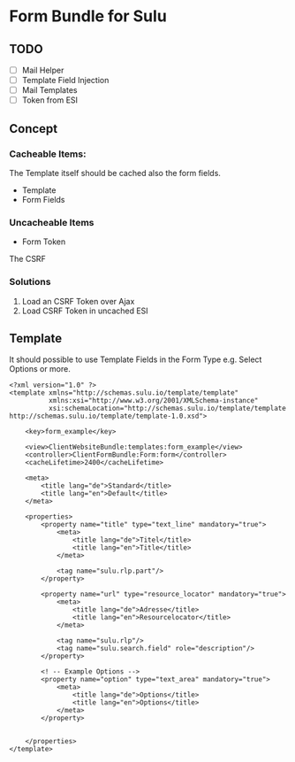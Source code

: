 # Form Bundle for Sulu

## TODO

 - [ ] Mail Helper
 - [ ] Template Field Injection
 - [ ] Mail Templates
 - [ ] Token from ESI

## Concept

### Cacheable Items:

The Template itself should be cached also the form fields.

 - Template
 - Form Fields

### Uncacheable Items

 - Form Token

The CSRF

### Solutions

1. Load an CSRF Token over Ajax
2. Load CSRF Token in uncached ESI 

## Template

It should possible to use Template Fields in the Form Type e.g. Select Options or more.

```
<?xml version="1.0" ?>
<template xmlns="http://schemas.sulu.io/template/template"
          xmlns:xsi="http://www.w3.org/2001/XMLSchema-instance"
          xsi:schemaLocation="http://schemas.sulu.io/template/template http://schemas.sulu.io/template/template-1.0.xsd">

    <key>form_example</key>

    <view>ClientWebsiteBundle:templates:form_example</view>
    <controller>ClientFormBundle:Form:form</controller>
    <cacheLifetime>2400</cacheLifetime>

    <meta>
        <title lang="de">Standard</title>
        <title lang="en">Default</title>
    </meta>

    <properties>
        <property name="title" type="text_line" mandatory="true">
            <meta>
                <title lang="de">Titel</title>
                <title lang="en">Title</title>
            </meta>

            <tag name="sulu.rlp.part"/>
        </property>

        <property name="url" type="resource_locator" mandatory="true">
            <meta>
                <title lang="de">Adresse</title>
                <title lang="en">Resourcelocator</title>
            </meta>

            <tag name="sulu.rlp"/>
            <tag name="sulu.search.field" role="description"/>
        </property>

        <! -- Example Options -->
        <property name="option" type="text_area" mandatory="true">
            <meta>
                <title lang="de">Options</title>
                <title lang="en">Options</title>
            </meta>
        </property>


    </properties>
</template>
```
